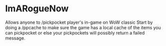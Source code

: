 # ImARogueNow
Allows anyone to /pickpocket player's in-game on WoW classic 
Start by doing a /ppcache to make sure the game has a local cache of the items you can pickpocket or else your pickpockets will possibly return a failed message.
